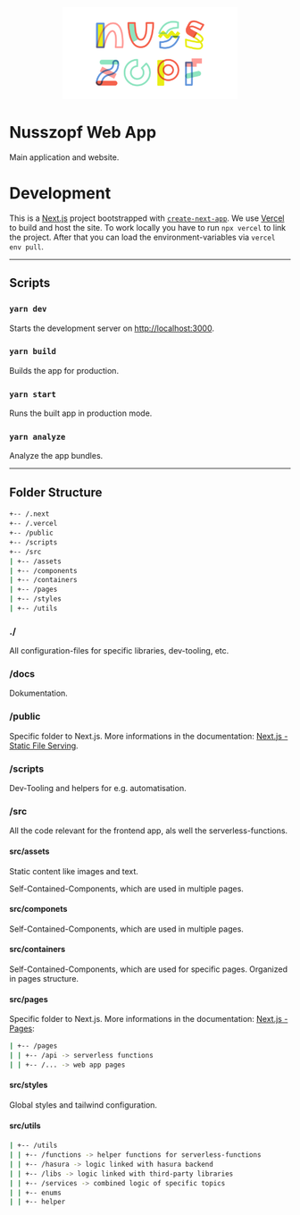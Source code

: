 <p align="center">
  <a href="https://nusszopf.org">
    <img src="../../docs/1200x630.png" alt="Nusszopf logo" height="165">
  </a>
</p>

# Nusszopf Web App

Main application and website.

# Development

This is a [Next.js](https://nextjs.org/) project bootstrapped with [`create-next-app`](https://github.com/vercel/next.js/tree/canary/packages/create-next-app).
We use [Vercel](https://vercel.com) to build and host the site. To work locally you have to run `npx vercel` to link the project. After that you can load the
environment-variables via `vercel env pull`.

---

## Scripts

### `yarn dev`

Starts the development server on [http://localhost:3000](http://localhost:3000).

### `yarn build`

Builds the app for production.

### `yarn start`

Runs the built app in production mode.

### `yarn analyze`

Analyze the app bundles.

---

## Folder Structure

```zsh
+-- /.next
+-- /.vercel
+-- /public
+-- /scripts
+-- /src
| +-- /assets
| +-- /components
| +-- /containers
| +-- /pages
| +-- /styles
| +-- /utils
```

### ./

All configuration-files for specific libraries, dev-tooling, etc.

### /docs

Dokumentation.

### /public

Specific folder to Next.js. More informations in the documentation: [Next.js - Static File Serving](https://nextjs.org/docs/basic-features/static-file-serving).

### /scripts

Dev-Tooling and helpers for e.g. automatisation.

### /src

All the code relevant for the frontend app, als well the serverless-functions.

#### **src/assets**

Static content like images and text.

Self-Contained-Components, which are used in multiple pages.

#### **src/componets**

Self-Contained-Components, which are used in multiple pages.

#### **src/containers**

Self-Contained-Components, which are used for specific pages. Organized in pages structure.

#### **src/pages**

Specific folder to Next.js. More informations in the documentation: [Next.js - Pages](https://nextjs.org/docs/basic-features/pages):

```zsh
| +-- /pages
| | +-- /api -> serverless functions
| | +-- /... -> web app pages
```

#### **src/styles**

Global styles and tailwind configuration.

#### **src/utils**

```zsh
| +-- /utils
| | +-- /functions -> helper functions for serverless-functions
| | +-- /hasura -> logic linked with hasura backend
| | +-- /libs -> logic linked with third-party libraries
| | +-- /services -> combined logic of specific topics
| | +-- enums
| | +-- helper
```
